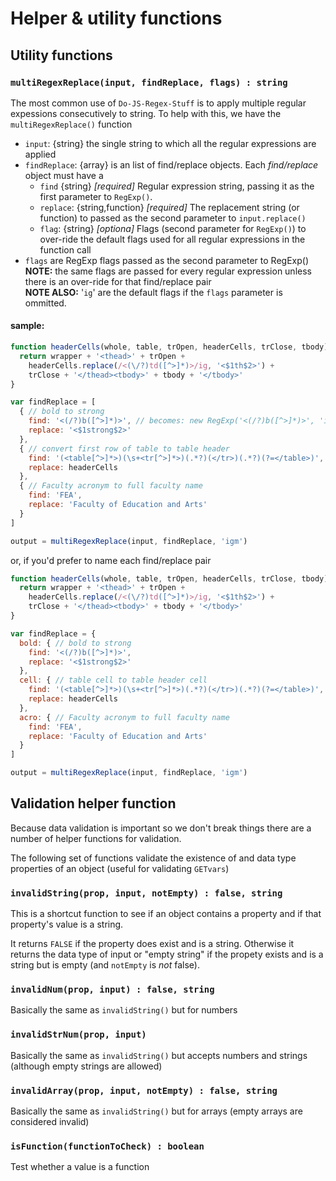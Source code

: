 # Helper & utility functions 

## Utility functions

### `multiRegexReplace(input, findReplace, flags) : string`

The most common use of `Do-JS-Regex-Stuff` is to apply multiple regular expessions consecutively to string. To help with this, we have the `multiRegexReplace()` function

* `input`: {string} the single string to which all the regular expressions 
          are applied
* `findReplace`: {array} is an list of find/replace objects. 
   Each *find/replace* object must have a  
    * `find` {string} _[required]_ Regular expression string, 
      passing it as the first parameter to `RegExp()`.
    * `replace`: {string,function} _[required]_ The replacement 
      string (or function) to passed as the second parameter to 
      `input.replace()`
    * `flag`: {string} _[optiona]_ Flags (second parameter for 
      `RegExp()`) to over-ride the default flags used for all
      regular expressions in the function call
* `flags` are RegExp flags passed as the second parameter to RegExp()<br />
  __NOTE:__ the same flags are passed for every regular expression 
            unless there is an over-ride for that find/replace pair<br />
  __NOTE ALSO:__ '`ig`' are the default flags if the `flags` 
            parameter is ommitted.

#### sample:

```javascript
function headerCells(whole, table, trOpen, headerCells, trClose, tbody) {
  return wrapper + '<thead>' + trOpen + 
    headerCells.replace(/<(\/?)td([^>]*)>/ig, '<$1th$2>') + 
    trClose + '</thead><tbody>' + tbody + '</tbody>'
}

var findReplace = [
  { // bold to strong
    find: '<(/?)b([^>]*)>', // becomes: new RegExp('<(/?)b([^>]*)>', 'igm')
    replace: '<$1strong$2>'
  },
  { // convert first row of table to table header
    find: '(<table[^>]*>)(\s+<tr[^>]*>)(.*?)(</tr>)(.*?)(?=</table>)',
    replace: headerCells
  },
  { // Faculty acronym to full faculty name
    find: 'FEA',
    replace: 'Faculty of Education and Arts'
  }
]

output = multiRegexReplace(input, findReplace, 'igm')
```
or, if you'd prefer to name each find/replace pair
```javascript
function headerCells(whole, table, trOpen, headerCells, trClose, tbody) {
  return wrapper + '<thead>' + trOpen + 
    headerCells.replace(/<(\/?)td([^>]*)>/ig, '<$1th$2>') + 
    trClose + '</thead><tbody>' + tbody + '</tbody>'
}

var findReplace = {
  bold: { // bold to strong
    find: '<(/?)b([^>]*)>',
    replace: '<$1strong$2>'
  },
  cell: { // table cell to table header cell
    find: '(<table[^>]*>)(\s+<tr[^>]*>)(.*?)(</tr>)(.*?)(?=</table>)',
    replace: headerCells
  },
  acro: { // Faculty acronym to full faculty name
    find: 'FEA',
    replace: 'Faculty of Education and Arts'
  }
]

output = multiRegexReplace(input, findReplace, 'igm')
```

## Validation helper function

Because data validation is important so we don't break things there are a number of helper functions for validation.

The following set of functions validate the existence of and data type properties of an object (useful for validating `GETvars`)

### `invalidString(prop, input, notEmpty) : false, string`

This is a shortcut function to see if an object contains a property and if that property's value is a string. 

It returns `FALSE` if the property does exist and is a string. Otherwise it returns the data type of input or "empty string" if the propety exists and is a string but is empty (and `notEmpty` is *not* false).

### `invalidNum(prop, input) : false, string`

Basically the same as `invalidString()` but for numbers

### `invalidStrNum(prop, input)`

Basically the same as `invalidString()` but accepts numbers and strings (although empty strings are allowed)

### `invalidArray(prop, input, notEmpty) : false, string`

Basically the same as `invalidString()` but for arrays (empty arrays are considered invalid)

### `isFunction(functionToCheck) : boolean`

Test whether a value is a function



